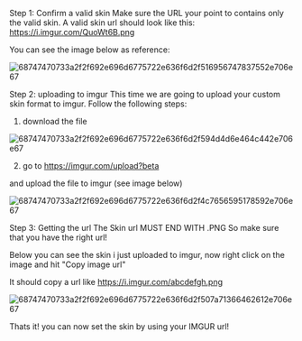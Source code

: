 Step 1: Confirm a valid skin
Make sure the URL your point to contains only the valid skin. A valid skin url should look like this: https://i.imgur.com/QuoWt6B.png

You can see the image below as reference:

![68747470733a2f2f692e696d6775722e636f6d2f516956747837552e706e67](https://user-images.githubusercontent.com/94117350/174481035-958a25dd-5cac-47ab-b595-15247e3b25c4.png)


Step 2: uploading to imgur
This time we are going to upload your custom skin format to imgur. Follow the following steps:

1. download the file

![68747470733a2f2f692e696d6775722e636f6d2f594d4d6e464c442e706e67](https://user-images.githubusercontent.com/94117350/174481047-f65ea902-e164-4e96-a620-01b5d3a3eb20.png)


2. go to https://imgur.com/upload?beta

and upload the file to imgur (see image below)

![68747470733a2f2f692e696d6775722e636f6d2f4c7656595178592e706e67](https://user-images.githubusercontent.com/94117350/174481080-f22d94f0-79bd-4c48-8fef-3e725a5ca9da.png)


Step 3: Getting the url
The Skin url MUST END WITH .PNG So make sure that you have the right url!

Below you can see the skin i just uploaded to imgur, now right click on the image and hit "Copy image url"

It should copy a url like https://i.imgur.com/abcdefgh.png

![68747470733a2f2f692e696d6775722e636f6d2f507a71366462612e706e67](https://user-images.githubusercontent.com/94117350/174481085-fcaae4b6-da0d-48ce-aec6-572bb72fd064.png)


Thats it! you can now set the skin by using your IMGUR url!
